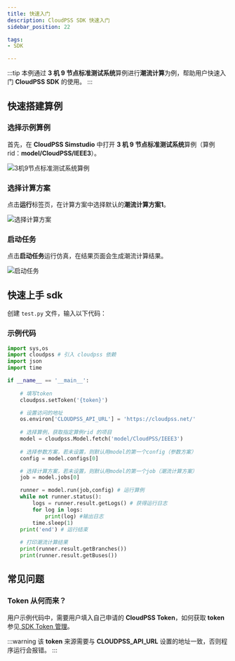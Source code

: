 ```yaml
---
title: 快速入门
description: CloudPSS SDK 快速入门
sidebar_position: 22

tags:
- SDK

---
```


:::tip
本例通过 **3 机 9 节点标准测试系统**算例进行**潮流计算**为例，帮助用户快速入门 **CloudPSS SDK** 的使用。
:::

## 快速搭建算例

### 选择示例算例

首先，在 **CloudPSS Simstudio** 中打开 **3 机 9 节点标准测试系统**算例（算例 rid：**model/CloudPSS/IEEE3**）。

![3机9节点标准测试系统算例](image-1.png "3机9节点标准测试系统算例")

### 选择计算方案

点击**运行**标签页，在计算方案中选择默认的**潮流计算方案1**。

![选择计算方案](image-2.png "选择计算方案")

### 启动任务

点击**启动任务**运行仿真，在结果页面会生成潮流计算结果。

![启动任务](image-3.png "启动任务")

## 快速上手 sdk

创建 `test.py` 文件，输入以下代码：

### 示例代码

```python title="3 机 9 节点标准测试系统" showLineNumbers
import sys,os
import cloudpss # 引入 cloudpss 依赖
import json
import time

if __name__ == '__main__':
    
    # 填写token
    cloudpss.setToken('{token}')

    # 设置访问的地址
    os.environ['CLOUDPSS_API_URL'] = 'https://cloudpss.net/'
    
    # 选择算例，获取指定算例rid 的项目
    model = cloudpss.Model.fetch('model/CloudPSS/IEEE3')
    
    # 选择参数方案，若未设置，则默认用model的第一个config（参数方案）
    config = model.configs[0]

    # 选择计算方案，若未设置，则默认用model的第一个job（潮流计算方案）
    job = model.jobs[0]

    runner = model.run(job,config) # 运行算例
    while not runner.status(): 
        logs = runner.result.getLogs() # 获得运行日志
        for log in logs: 
            print(log) #输出日志
        time.sleep(1)
    print('end') # 运行结束
    
    # 打印潮流计算结果
    print(runner.result.getBranches())
    print(runner.result.getBuses())
```


## 常见问题

### Token 从何而来？

用户示例代码中，需要用户填入自己申请的 **CloudPSS Token**，如何获取 **token** 参见[ SDK Token 管理](../../../account/settings/sdk-token/index.md)。

:::warning
该 **token** 来源需要与 **CLOUDPSS_API_URL** 设置的地址一致，否则程序运行会报错。
:::